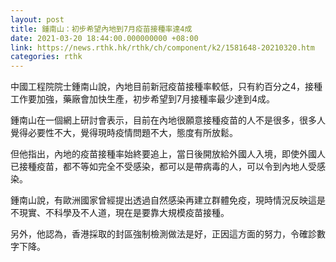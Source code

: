 ```yaml
---
layout: post
title: 鍾南山：初步希望內地到7月疫苗接種率達4成
date: 2021-03-20 18:44:00.000000000 +08:00
link: https://news.rthk.hk/rthk/ch/component/k2/1581648-20210320.htm
categories: rthk
---
```


中國工程院院士鍾南山說，內地目前新冠疫苗接種率較低，只有約百分之4，接種工作要加強，藥廠會加快生產，初步希望到7月接種率最少達到4成。

鍾南山在一個網上研討會表示，目前在內地很願意接種疫苗的人不是很多，很多人覺得必要性不大，覺得現時疫情問題不大，態度有所放鬆。

但他指出，內地的疫苗接種率始終要追上，當日後開放給外國人入境，即使外國人已接種疫苗，都不等如完全不受感染，都可以是帶病毒的人，可以令到內地人受感染。

鍾南山說，有歐洲國家曾經提出透過自然感染再建立群體免疫，現時情況反映這是不現實、不科學及不人道，現在是要靠大規模疫苗接種。

另外，他認為，香港採取的封區強制檢測做法是好，正因這方面的努力，令確診數字下降。
